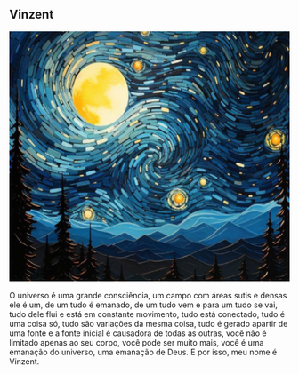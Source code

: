 ## Vinzent

<img src="banner.png" height="450" />

<p>
  O universo é uma grande consciência, um campo com áreas sutis e densas ele é um, de um tudo é emanado, de um tudo vem e para um tudo se vai, tudo dele flui e está em constante movimento, tudo está conectado, tudo é uma coisa só, tudo são variações da mesma coisa, tudo é gerado apartir de uma fonte e a fonte inicial é causadora de todas as outras, você não é limitado apenas ao seu corpo, você pode ser muito mais, você é uma emanação do universo, uma emanação de Deus. E por isso, meu nome é Vinzent.
</p>


